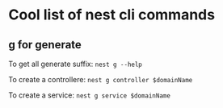 # Cool list of nest cli commands

## g for generate

To get all generate suffix: ``nest g --help``

To create a controllere: ``nest g controller $domainName``

To create a service: ``nest g service $domainName``